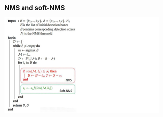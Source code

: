 ## NMS and soft-NMS


![](https://github.com/DeepDuke/MachineLearning_Tutorials/raw/master/Images/NMS.png)